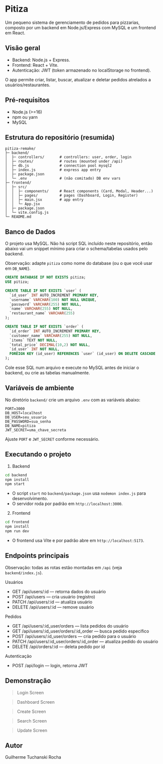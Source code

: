 # Pitiza

Um pequeno sistema de gerenciamento de pedidos para pizzarias, composto por um backend em Node.js/Express com MySQL e um frontend em React.

## Visão geral

- Backend: Node.js + Express.
- Frontend: React + Vite.
- Autenticação: JWT (token armazenado no localStorage no frontend).

O app permite criar, listar, buscar, atualizar e deletar pedidos atrelados a usuários/restaurantes.

## Pré-requisitos

- Node.js (>=16)
- npm ou yarn
- MySQL

## Estrutura do repositório (resumida)

```
pitiza-remake/
├─ backend/
│  ├─ controllers/       # controllers: user, order, login
│  ├─ routes/            # routes (mounted under /api)
│  ├─ db.js              # connection pool mysql2
│  ├─ index.js           # express app entry
│  ├─ package.json
│  └─ .env               # (não comitado) DB env vars
├─ frontend/
│  ├─ src/
│  │  ├─ components/     # React components (Card, Modal, Header...)
│  │  ├─ pages/          # pages (Dashboard, Login, Register)
│  │  ├─ main.jsx        # app entry
│  │  └─ App.jsx
│  ├─ package.json
│  └─ vite.config.js
└─ README.md
```

## Banco de Dados

O projeto usa MySQL. Não há script SQL incluído neste repositório, então abaixo vai um snippet mínimo para criar o schema/tabelas usados pelo backend.

Observação: adapte `pitiza` como nome do database (ou o que você usar em `DB_NAME`).

```sql
CREATE DATABASE IF NOT EXISTS pitiza;
USE pitiza;

CREATE TABLE IF NOT EXISTS `user` (
  `id_user` INT AUTO_INCREMENT PRIMARY KEY,
  `username` VARCHAR(100) NOT NULL UNIQUE,
  `password` VARCHAR(255) NOT NULL,
  `name` VARCHAR(255) NOT NULL,
  `restaurant_name` VARCHAR(255)
);

CREATE TABLE IF NOT EXISTS `order` (
  `id_order` INT AUTO_INCREMENT PRIMARY KEY,
  `customer_name` VARCHAR(255) NOT NULL,
  `items` TEXT NOT NULL,
  `total_price` DECIMAL(10,2) NOT NULL,
  `id_user` INT NOT NULL,
  FOREIGN KEY (id_user) REFERENCES `user` (id_user) ON DELETE CASCADE
);
```

Cole esse SQL num arquivo e execute no MySQL antes de iniciar o backend, ou crie as tabelas manualmente.

## Variáveis de ambiente

No diretório `backend/` crie um arquivo `.env` com as variáveis abaixo:

```
PORT=3000
DB_HOST=localhost
DB_USER=seu_usuario
DB_PASSWORD=sua_senha
DB_NAME=pitiza
JWT_SECRET=uma_chave_secreta
```

Ajuste `PORT` e `JWT_SECRET` conforme necessário.

## Executando o projeto

1. Backend

```bash
cd backend
npm install
npm start
```

- O script `start` no `backend/package.json` usa `nodemon index.js` para desenvolvimento.
- O servidor roda por padrão em `http://localhost:3000`.

2. Frontend

```bash
cd frontend
npm install
npm run dev
```

- O frontend usa Vite e por padrão abre em `http://localhost:5173`.

## Endpoints principais

Observação: todas as rotas estão montadas em `/api` (veja `backend/index.js`).

Usuários

- GET /api/users/:id — retorna dados do usuário
- POST /api/users — cria usuário (registro)
- PATCH /api/users/:id — atualiza usuário
- DELETE /api/users/:id — remove usuário

Pedidos

- GET /api/users/:id_user/orders — lista pedidos do usuário
- GET /api/users/:id_user/orders/:id_order — busca pedido específico
- POST /api/users/:id_user/orders — cria pedido para o usuário
- PATCH /api/users/:id_user/orders/:id_order — atualiza pedido do usuário
- DELETE /api/orders/:id — deleta pedido por id

Autenticação

- POST /api/login — login, retorna JWT

## Demonstração

> Login Screen

> Dashboard Screen

> Create Screen

> Search Screen

> Update Screen

## Autor

Guilherme Tuchanski Rocha

